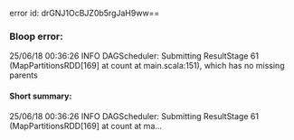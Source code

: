 error id: drGNJ1OcBJZ0b5rgJaH9ww==
### Bloop error:

25/06/18 00:36:26 INFO DAGScheduler: Submitting ResultStage 61 (MapPartitionsRDD[169] at count at main.scala:151), which has no missing parents
#### Short summary: 

25/06/18 00:36:26 INFO DAGScheduler: Submitting ResultStage 61 (MapPartitionsRDD[169] at count at ma...